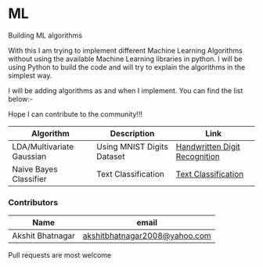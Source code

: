 # ML
Building ML algorithms

With this I am trying to implement different Machine Learning Algorithms without using the available Machine Learning libraries in python. I will be using Python to build the code and will try to explain the algorithms in the simplest way.

I will be adding algorithms as and when I implement. You can find the list below:-

Hope I can contribute to the community!!!

| Algorithm | Description | Link 
| --- | --- | --- 
| LDA/Multivariate Gaussian | Using MNIST Digits Dataset | [Handwritten Digit Recognition](https://github.com/akshitbhatnagar2008/ML/blob/master/Handwritten%20digit%20recognition1.ipynb)
| Naive Bayes Classifier | Text Classification | [Text Classification](https://github.com/akshitbhatnagar2008/ML/blob/master/MutinomialNB.pdf)

### Contributors
| Name | email 
| --- | --- 
| Akshit Bhatnagar | akshitbhatnagar2008@yahoo.com |

Pull requests are most welcome
